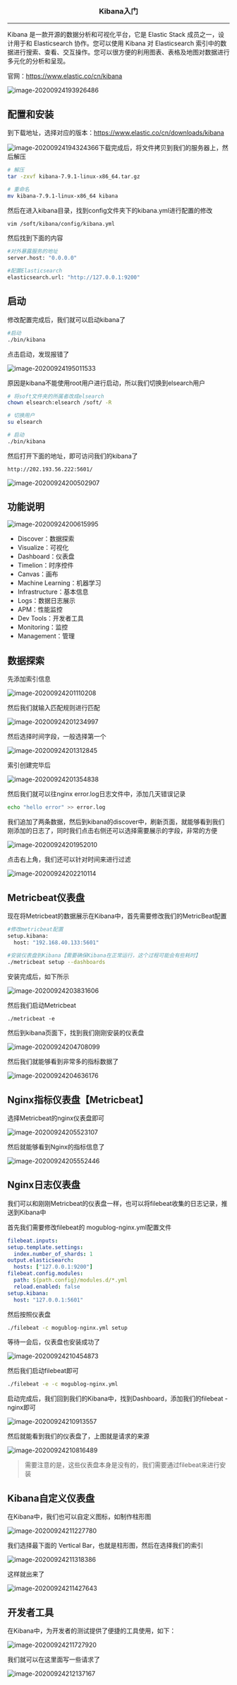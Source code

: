 ### <center>Kibana入门
***
Kibana 是一款开源的数据分析和可视化平台，它是 Elastic Stack 成员之一，设计用于和 Elasticsearch 协作。您可以使用 Kibana 对 Elasticsearch 索引中的数据进行搜索、查看、交互操作。您可以很方便的利用图表、表格及地图对数据进行多元化的分析和呈现。

官网：https://www.elastic.co/cn/kibana

![image-20200924193926486](images/image-20200924193926486.png)

## 配置和安装

到下载地址，选择对应的版本：https://www.elastic.co/cn/downloads/kibana

![image-20200924194324366](images/image-20200924194324366.png)下载完成后，将文件拷贝到我们的服务器上，然后解压

```bash
# 解压
tar -zxvf kibana-7.9.1-linux-x86_64.tar.gz

# 重命名
mv kibana-7.9.1-linux-x86_64 kibana
```

然后在进入kibana目录，找到config文件夹下的kibana.yml进行配置的修改

```bash
vim /soft/kibana/config/kibana.yml
```

然后找到下面的内容

```bash
#对外暴露服务的地址
server.host: "0.0.0.0" 

#配置Elasticsearch
elasticsearch.url: "http://127.0.0.1:9200" 
```

## 启动

修改配置完成后，我们就可以启动kibana了

```bash
#启动
./bin/kibana
```

点击启动，发现报错了

![image-20200924195011533](images/image-20200924195011533.png)

原因是kibana不能使用root用户进行启动，所以我们切换到elsearch用户

```bash
# 将soft文件夹的所属者改成elsearch
chown elsearch:elsearch /soft/ -R

# 切换用户
su elsearch

# 启动
./bin/kibana
```

然后打开下面的地址，即可访问我们的kibana了

```bash
http://202.193.56.222:5601/
```

![image-20200924200502907](images/image-20200924200502907.png)

## 功能说明

![image-20200924200615995](images/image-20200924200615995.png)

- Discover：数据探索
- Visualize：可视化
- Dashboard：仪表盘
- Timelion：时序控件
- Canvas：画布
- Machine Learning：机器学习
- Infrastructure：基本信息
- Logs：数据日志展示
- APM：性能监控
- Dev Tools：开发者工具
- Monitoring：监控
- Management：管理

## 数据探索

先添加索引信息

![image-20200924201110208](images/image-20200924201110208.png)

然后我们就输入匹配规则进行匹配

![image-20200924201234997](images/image-20200924201234997.png)

然后选择时间字段，一般选择第一个

![image-20200924201312845](images/image-20200924201312845.png)

索引创建完毕后

![image-20200924201354838](images/image-20200924201354838.png)

然后我们就可以往nginx error.log日志文件中，添加几天错误记录

```bash
echo "hello error" >> error.log
```

我们追加了两条数据，然后到kibana的discover中，刷新页面，就能够看到我们刚添加的日志了，同时我们点击右侧还可以选择需要展示的字段，非常的方便

![image-20200924201952010](images/image-20200924201952010.png)

点击右上角，我们还可以针对时间来进行过滤

![image-20200924202210114](images/image-20200924202210114.png)

## Metricbeat仪表盘

现在将Metricbeat的数据展示在Kibana中，首先需要修改我们的MetricBeat配置

```bash
#修改metricbeat配置
setup.kibana:
  host: "192.168.40.133:5601"
  
#安装仪表盘到Kibana【需要确保Kibana在正常运行，这个过程可能会有些耗时】
./metricbeat setup --dashboards
```

安装完成后，如下所示

![image-20200924203831606](images/image-20200924203831606.png)

然后我们启动Metricbeat

 ```
./metricbeat -e
 ```

然后到kibana页面下，找到我们刚刚安装的仪表盘

![image-20200924204708099](images/image-20200924204708099.png)

然后我们就能够看到非常多的指标数据了

![image-20200924204636176](images/image-20200924204636176.png)



## Nginx指标仪表盘【Metricbeat】

选择Metricbeat的nginx仪表盘即可

![image-20200924205523107](images/image-20200924205523107.png)

然后就能够看到Nginx的指标信息了

![image-20200924205552446](images/image-20200924205552446.png)

## Nginx日志仪表盘

我们可以和刚刚Metricbeat的仪表盘一样，也可以将filebeat收集的日志记录，推送到Kibana中

首先我们需要修改filebeat的 mogublog-nginx.yml配置文件

```yml
filebeat.inputs:
setup.template.settings:
  index.number_of_shards: 1
output.elasticsearch:
  hosts: ["127.0.0.1:9200"]
filebeat.config.modules:
  path: ${path.config}/modules.d/*.yml
  reload.enabled: false
setup.kibana:
  host: "127.0.0.1:5601"
```

然后按照仪表盘

```bash
./filebeat -c mogublog-nginx.yml setup
```

等待一会后，仪表盘也安装成功了

![image-20200924210454873](images/image-20200924210454873.png)

然后我们启动filebeat即可

```bash
./filebeat -e -c mogublog-nginx.yml
```

启动完成后，我们回到我们的Kibana中，找到Dashboard，添加我们的filebeat - nginx即可

![image-20200924210913557](images/image-20200924210913557.png)

然后就能看到我们的仪表盘了，上图就是请求的来源

![image-20200924210816489](images/image-20200924210816489.png)

> 需要注意的是，这些仪表盘本身是没有的，我们需要通过filebeat来进行安装

## Kibana自定义仪表盘

在Kibana中，我们也可以自定义图标，如制作柱形图

![image-20200924211227780](images/image-20200924211227780.png)

我们选择最下面的 Vertical Bar，也就是柱形图，然后在选择我们的索引

![image-20200924211318386](images/image-20200924211318386.png)

这样就出来了

![image-20200924211427643](images/image-20200924211427643.png)

## 开发者工具

在Kibana中，为开发者的测试提供了便捷的工具使用，如下：

![image-20200924211727920](images/image-20200924211727920.png)

我们就可以在这里面写一些请求了

![image-20200924212137167](images/image-20200924212137167.png)